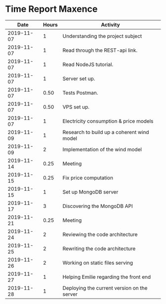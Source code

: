 # Time Report Maxence

| Date  |      Hours    | Activity                                      |
| ----------- | ------- |------------------------------------------------
| 2019-11-07  | 1       | Understanding the project subject             |
| 2019-11-07  | 1       | Read through the REST-api link.               |
| 2019-11-07  | 1       | Read NodeJS tutorial.                         |
| 2019-11-07  | 1       | Server set up.                                |
| 2019-11-07  | 0.50    | Tests Postman.                                |
| 2019-11-07  | 0.50    | VPS set up.                                   |
| 2019-11-07  | 1       | Electricity consumption & price models        |
| 2019-11-09  | 1       | Research to build up a coherent wind model    |
| 2019-11-09  | 2       | Implementation of the wind model              |
| 2019-11-14  | 0.25    | Meeting                                       |
| 2019-11-15  | 0.25    | Fix price computation                         |
| 2019-11-15  | 1       | Set up MongoDB server                         |
| 2019-11-17  | 3       | Discovering the MongoDB API                   |
| 2019-11-21  | 0.25    | Meeting                                       |
| 2019-11-24  | 2       | Reviewing the code architecture               |
| 2019-11-25  | 2       | Rewriting the code architecture               |
| 2019-11-26  | 2       | Working on static files serving               |
| 2019-11-27  | 1       | Helping Emilie regarding the front end        |
| 2019-11-28  | 1       | Deploying the current version on the server   |
